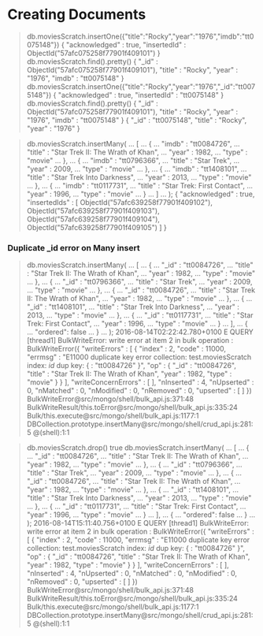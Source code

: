 # Creating Documents

> db.moviesScratch.insertOne({"title":"Rocky","year":"1976","imdb":"tt0075148"})
{
        "acknowledged" : true,
        "insertedId" : ObjectId("57afc075258f77901f409101")
}
> db.moviesScratch.find().pretty()
{
        "_id" : ObjectId("57afc075258f77901f409101"),
        "title" : "Rocky",
        "year" : "1976",
        "imdb" : "tt0075148"
}
> db.moviesScratch.insertOne({"title":"Rocky","year":"1976","_id":"tt0075148"})
{ "acknowledged" : true, "insertedId" : "tt0075148" }
> db.moviesScratch.find().pretty()
{
        "_id" : ObjectId("57afc075258f77901f409101"),
        "title" : "Rocky",
        "year" : "1976",
        "imdb" : "tt0075148"
}
{ "_id" : "tt0075148", "title" : "Rocky", "year" : "1976" }

> db.moviesScratch.insertMany(
...     [
...         {
...     "imdb" : "tt0084726",
...     "title" : "Star Trek II: The Wrath of Khan",
...     "year" : 1982,
...     "type" : "movie"
...         },
...         {
...     "imdb" : "tt0796366",
...     "title" : "Star Trek",
...     "year" : 2009,
...     "type" : "movie"
...         },
...         {
...     "imdb" : "tt1408101",
...     "title" : "Star Trek Into Darkness",
...     "year" : 2013,
...     "type" : "movie"
...         },
...         {
...     "imdb" : "tt0117731",
...     "title" : "Star Trek: First Contact",
...     "year" : 1996,
...     "type" : "movie"
...         }
...     ]
... );
{
        "acknowledged" : true,
        "insertedIds" : [
                ObjectId("57afc639258f77901f409102"),
                ObjectId("57afc639258f77901f409103"),
                ObjectId("57afc639258f77901f409104"),
                ObjectId("57afc639258f77901f409105")
        ]
}

### Duplicate _id error on Many insert
> db.moviesScratch.insertMany(
...     [
...         {
...     "_id" : "tt0084726",
...     "title" : "Star Trek II: The Wrath of Khan",
...     "year" : 1982,
...     "type" : "movie"
...         },
...         {
...     "_id" : "tt0796366",
...     "title" : "Star Trek",
...     "year" : 2009,
...     "type" : "movie"
...         },
...         {
...     "_id" : "tt0084726",
...     "title" : "Star Trek II: The Wrath of Khan",
...     "year" : 1982,
...     "type" : "movie"
...         },
...         {
...     "_id" : "tt1408101",
...     "title" : "Star Trek Into Darkness",
...     "year" : 2013,
...     "type" : "movie"
...         },
...         {
...     "_id" : "tt0117731",
...     "title" : "Star Trek: First Contact",
...     "year" : 1996,
...     "type" : "movie"
...         }
...     ],
...     {
...         "ordered": false
...     }
... );
2016-08-14T02:22:42.780+0100 E QUERY    [thread1] BulkWriteError: write error at item 2 in bulk operation :
BulkWriteError({
        "writeErrors" : [
                {
                        "index" : 2,
                        "code" : 11000,
                        "errmsg" : "E11000 duplicate key error collection: test.moviesScratch index: _id_ dup key: { : \"tt0084726\" }",
                        "op" : {
                                "_id" : "tt0084726",
                                "title" : "Star Trek II: The Wrath of Khan",
                                "year" : 1982,
                                "type" : "movie"
                        }
                }
        ],
        "writeConcernErrors" : [ ],
        "nInserted" : 4,
        "nUpserted" : 0,
        "nMatched" : 0,
        "nModified" : 0,
        "nRemoved" : 0,
        "upserted" : [ ]
})
BulkWriteError@src/mongo/shell/bulk_api.js:371:48
BulkWriteResult/this.toError@src/mongo/shell/bulk_api.js:335:24
Bulk/this.execute@src/mongo/shell/bulk_api.js:1177:1
DBCollection.prototype.insertMany@src/mongo/shell/crud_api.js:281:5
@(shell):1:1

> db.moviesScratch.drop()
true
> db.moviesScratch.insertMany(
...     [
...         {
...     "_id" : "tt0084726",
...     "title" : "Star Trek II: The Wrath of Khan",
...     "year" : 1982,
...     "type" : "movie"
...         },
...         {
...     "_id" : "tt0796366",
...     "title" : "Star Trek",
...     "year" : 2009,
...     "type" : "movie"
...         },
...         {
...     "_id" : "tt0084726",
...     "title" : "Star Trek II: The Wrath of Khan",
...     "year" : 1982,
...     "type" : "movie"
...         },
...         {
...     "_id" : "tt1408101",
...     "title" : "Star Trek Into Darkness",
...     "year" : 2013,
...     "type" : "movie"
...         },
...         {
...     "_id" : "tt0117731",
...     "title" : "Star Trek: First Contact",
...     "year" : 1996,
...     "type" : "movie"
...         }
...     ],
...     {
...         "ordered": false
...     }
... );
2016-08-14T15:11:40.756+0100 E QUERY    [thread1] BulkWriteError: write error at item 2 in bulk operation :
BulkWriteError({
        "writeErrors" : [
                {
                        "index" : 2,
                        "code" : 11000,
                        "errmsg" : "E11000 duplicate key error collection: test.moviesScratch index: _id_ dup key: { : \"tt0084726\" }",
                        "op" : {
                                "_id" : "tt0084726",
                                "title" : "Star Trek II: The Wrath of Khan",
                                "year" : 1982,
                                "type" : "movie"
                        }
                }
        ],
        "writeConcernErrors" : [ ],
        "nInserted" : 4,
        "nUpserted" : 0,
        "nMatched" : 0,
        "nModified" : 0,
        "nRemoved" : 0,
        "upserted" : [ ]
})
BulkWriteError@src/mongo/shell/bulk_api.js:371:48
BulkWriteResult/this.toError@src/mongo/shell/bulk_api.js:335:24
Bulk/this.execute@src/mongo/shell/bulk_api.js:1177:1
DBCollection.prototype.insertMany@src/mongo/shell/crud_api.js:281:5
@(shell):1:1
